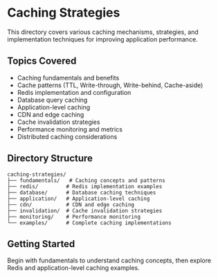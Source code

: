 # Caching Strategies

This directory covers various caching mechanisms, strategies, and implementation techniques for improving application performance.

## Topics Covered

- Caching fundamentals and benefits
- Cache patterns (TTL, Write-through, Write-behind, Cache-aside)
- Redis implementation and configuration
- Database query caching
- Application-level caching
- CDN and edge caching
- Cache invalidation strategies
- Performance monitoring and metrics
- Distributed caching considerations

## Directory Structure

```
caching-strategies/
├── fundamentals/   # Caching concepts and patterns
├── redis/         # Redis implementation examples
├── database/      # Database caching techniques
├── application/   # Application-level caching
├── cdn/           # CDN and edge caching
├── invalidation/  # Cache invalidation strategies
├── monitoring/    # Performance monitoring
└── examples/      # Complete caching implementations
```

## Getting Started

Begin with fundamentals to understand caching concepts, then explore Redis and application-level caching examples.